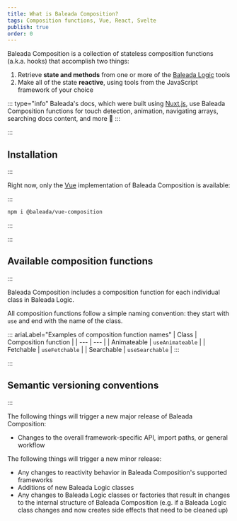 ```yaml
---
title: What is Baleada Composition?
tags: Composition functions, Vue, React, Svelte
publish: true
order: 0
---
```


Baleada Composition is a collection of stateless composition functions (a.k.a. hooks) that accomplish two things:
1. Retrieve **state and methods** from one or more of the [Baleada Logic](/docs/logic) tools
2. Make all of the state **reactive**, using tools from the JavaScript framework of your choice

::: type="info"
Baleada's docs, which were built using [Nuxt.js](https://nuxtjs.org), use Baleada Composition functions for touch detection, animation, navigating arrays, searching docs content, and more 🚀
:::


:::
## Installation
:::

Right now, only the [Vue](https://v3.vuejs.org) implementation of Baleada Composition is available:

:::
```bash
npm i @baleada/vue-composition
```
:::


:::
## Available composition functions
:::

Baleada Composition includes a composition function for each individual class in Baleada Logic.

All composition functions follow a simple naming convention: they start with `use` and end with the name of the class.

::: ariaLabel="Examples of composition function names"
| Class | Composition function |
| --- | --- |
| Animateable | `useAnimateable` |
| Fetchable | `useFetchable` |
| Searchable | `useSearchable` |
:::


:::
## Semantic versioning conventions
:::

The following things will trigger a new major release of Baleada Composition:
- Changes to the overall framework-specific API, import paths, or general workflow

The following things will trigger a new minor release:
- Any changes to reactivity behavior in Baleada Composition's supported frameworks
- Additions of new Baleada Logic classes
- Any changes to Baleada Logic classes or factories that result in changes to the internal structure of Baleada Composition (e.g. if a Baleada Logic class changes and now creates side effects that need to be cleaned up)
